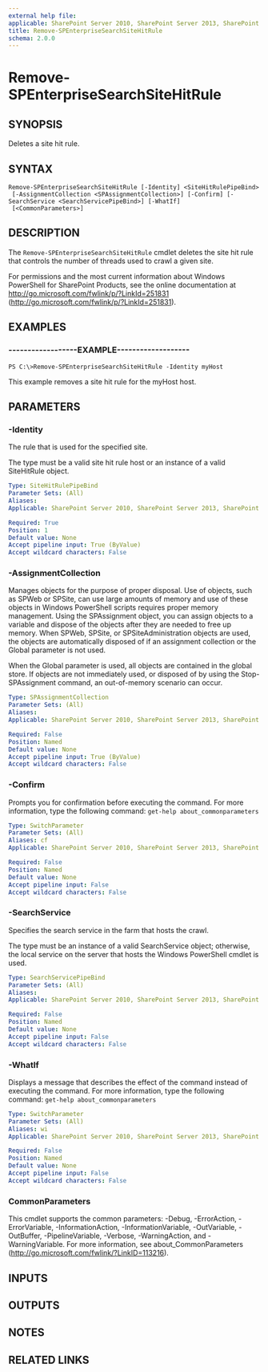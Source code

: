 ```yaml
---
external help file: 
applicable: SharePoint Server 2010, SharePoint Server 2013, SharePoint Server 2016
title: Remove-SPEnterpriseSearchSiteHitRule
schema: 2.0.0
---
```


# Remove-SPEnterpriseSearchSiteHitRule

## SYNOPSIS
Deletes a site hit rule.


## SYNTAX

```
Remove-SPEnterpriseSearchSiteHitRule [-Identity] <SiteHitRulePipeBind>
 [-AssignmentCollection <SPAssignmentCollection>] [-Confirm] [-SearchService <SearchServicePipeBind>] [-WhatIf]
 [<CommonParameters>]
```

## DESCRIPTION
The `Remove-SPEnterpriseSearchSiteHitRule` cmdlet deletes the site hit rule that controls the number of threads used to crawl a given site.

For permissions and the most current information about Windows PowerShell for SharePoint Products, see the online documentation at http://go.microsoft.com/fwlink/p/?LinkId=251831 (http://go.microsoft.com/fwlink/p/?LinkId=251831).


## EXAMPLES

### ------------------EXAMPLE-------------------
```
PS C:\>Remove-SPEnterpriseSearchSiteHitRule -Identity myHost
```

This example removes a site hit rule for the myHost host.


## PARAMETERS

### -Identity
The rule that is used for the specified site.

The type must be a valid site hit rule host or an instance of a valid SiteHitRule object.

```yaml
Type: SiteHitRulePipeBind
Parameter Sets: (All)
Aliases: 
Applicable: SharePoint Server 2010, SharePoint Server 2013, SharePoint Server 2016

Required: True
Position: 1
Default value: None
Accept pipeline input: True (ByValue)
Accept wildcard characters: False
```

### -AssignmentCollection
Manages objects for the purpose of proper disposal. Use of objects, such as SPWeb or SPSite, can use large amounts of memory and use of these objects in Windows PowerShell scripts requires proper memory management. Using the SPAssignment object, you can assign objects to a variable and dispose of the objects after they are needed to free up memory. When SPWeb, SPSite, or SPSiteAdministration objects are used, the objects are automatically disposed of if an assignment collection or the Global parameter is not used.

When the Global parameter is used, all objects are contained in the global store. If objects are not immediately used, or disposed of by using the Stop-SPAssignment command, an out-of-memory scenario can occur.

```yaml
Type: SPAssignmentCollection
Parameter Sets: (All)
Aliases: 
Applicable: SharePoint Server 2010, SharePoint Server 2013, SharePoint Server 2016

Required: False
Position: Named
Default value: None
Accept pipeline input: True (ByValue)
Accept wildcard characters: False
```

### -Confirm
Prompts you for confirmation before executing the command.
For more information, type the following command: `get-help about_commonparameters`

```yaml
Type: SwitchParameter
Parameter Sets: (All)
Aliases: cf
Applicable: SharePoint Server 2010, SharePoint Server 2013, SharePoint Server 2016

Required: False
Position: Named
Default value: None
Accept pipeline input: False
Accept wildcard characters: False
```

### -SearchService
Specifies the search service in the farm that hosts the crawl.

The type must be an instance of a valid SearchService object; otherwise, the local service on the server that hosts the Windows PowerShell cmdlet is used.

```yaml
Type: SearchServicePipeBind
Parameter Sets: (All)
Aliases: 
Applicable: SharePoint Server 2010, SharePoint Server 2013, SharePoint Server 2016

Required: False
Position: Named
Default value: None
Accept pipeline input: False
Accept wildcard characters: False
```

### -WhatIf
Displays a message that describes the effect of the command instead of executing the command.
For more information, type the following command: `get-help about_commonparameters`

```yaml
Type: SwitchParameter
Parameter Sets: (All)
Aliases: wi
Applicable: SharePoint Server 2010, SharePoint Server 2013, SharePoint Server 2016

Required: False
Position: Named
Default value: None
Accept pipeline input: False
Accept wildcard characters: False
```

### CommonParameters
This cmdlet supports the common parameters: -Debug, -ErrorAction, -ErrorVariable, -InformationAction, -InformationVariable, -OutVariable, -OutBuffer, -PipelineVariable, -Verbose, -WarningAction, and -WarningVariable. For more information, see about_CommonParameters (http://go.microsoft.com/fwlink/?LinkID=113216).

## INPUTS

## OUTPUTS

## NOTES

## RELATED LINKS
